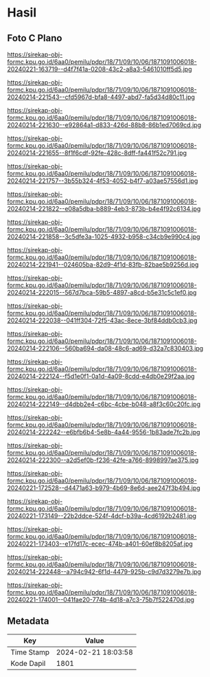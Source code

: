 # Hasil

## Foto C Plano

https://sirekap-obj-formc.kpu.go.id/6aa0/pemilu/pdpr/18/71/09/10/06/1871091006018-20240221-163719--d4f7f41a-0208-43c2-a8a3-5461010ff5d5.jpg

https://sirekap-obj-formc.kpu.go.id/6aa0/pemilu/pdpr/18/71/09/10/06/1871091006018-20240214-221543--cfd5967d-bfa8-4497-abd7-fa5d34d80c11.jpg

https://sirekap-obj-formc.kpu.go.id/6aa0/pemilu/pdpr/18/71/09/10/06/1871091006018-20240214-221630--e92864a1-d833-426d-88b8-86b1ed7069cd.jpg

https://sirekap-obj-formc.kpu.go.id/6aa0/pemilu/pdpr/18/71/09/10/06/1871091006018-20240214-221655--8f1f6cdf-92fe-428c-8dff-fa441f52c791.jpg

https://sirekap-obj-formc.kpu.go.id/6aa0/pemilu/pdpr/18/71/09/10/06/1871091006018-20240214-221757--3b55b324-4f53-4052-b4f7-a03ae57556d1.jpg

https://sirekap-obj-formc.kpu.go.id/6aa0/pemilu/pdpr/18/71/09/10/06/1871091006018-20240214-221822--e08a5dba-b889-4eb3-873b-b4e4f92c6134.jpg

https://sirekap-obj-formc.kpu.go.id/6aa0/pemilu/pdpr/18/71/09/10/06/1871091006018-20240214-221858--3c5dfe3a-1025-4932-b958-c34cb9e990c4.jpg

https://sirekap-obj-formc.kpu.go.id/6aa0/pemilu/pdpr/18/71/09/10/06/1871091006018-20240214-221941--024605ba-82d9-4f1d-83fb-82bae5b9256d.jpg

https://sirekap-obj-formc.kpu.go.id/6aa0/pemilu/pdpr/18/71/09/10/06/1871091006018-20240214-222015--567d7bca-59b5-4897-a8cd-b5e31c5c1ef0.jpg

https://sirekap-obj-formc.kpu.go.id/6aa0/pemilu/pdpr/18/71/09/10/06/1871091006018-20240214-222038--041ff304-72f5-43ac-8ece-3bf84ddb0cb3.jpg

https://sirekap-obj-formc.kpu.go.id/6aa0/pemilu/pdpr/18/71/09/10/06/1871091006018-20240214-222106--560ba694-da08-48c6-ad69-d32a7c830403.jpg

https://sirekap-obj-formc.kpu.go.id/6aa0/pemilu/pdpr/18/71/09/10/06/1871091006018-20240214-222124--f5d1e0f1-0a1d-4a09-8cdd-e4db0e29f2aa.jpg

https://sirekap-obj-formc.kpu.go.id/6aa0/pemilu/pdpr/18/71/09/10/06/1871091006018-20240214-222149--d4dbb2e4-c6bc-4cbe-b048-a8f3c60c20fc.jpg

https://sirekap-obj-formc.kpu.go.id/6aa0/pemilu/pdpr/18/71/09/10/06/1871091006018-20240214-222242--e6bfb6b4-5e8b-4a44-9556-1b83ade7fc2b.jpg

https://sirekap-obj-formc.kpu.go.id/6aa0/pemilu/pdpr/18/71/09/10/06/1871091006018-20240214-222300--a2d5ef0b-f236-42fe-a766-8998997ae375.jpg

https://sirekap-obj-formc.kpu.go.id/6aa0/pemilu/pdpr/18/71/09/10/06/1871091006018-20240221-172528--d4471a63-b979-4b69-8e6d-aee247f3b494.jpg

https://sirekap-obj-formc.kpu.go.id/6aa0/pemilu/pdpr/18/71/09/10/06/1871091006018-20240221-173149--22b2ddce-524f-4dcf-b39a-4cd6192b2481.jpg

https://sirekap-obj-formc.kpu.go.id/6aa0/pemilu/pdpr/18/71/09/10/06/1871091006018-20240221-173403--e17fd17c-ecec-474b-a401-60ef8b8205af.jpg

https://sirekap-obj-formc.kpu.go.id/6aa0/pemilu/pdpr/18/71/09/10/06/1871091006018-20240214-222448--a794c942-6f1d-4479-925b-c9d7d3279e7b.jpg

https://sirekap-obj-formc.kpu.go.id/6aa0/pemilu/pdpr/18/71/09/10/06/1871091006018-20240221-174001--041fae20-774b-4d18-a7c3-75b7f522470d.jpg


## Metadata

| Key        | Value               |
| ---------- | ------------------- |
| Time Stamp | 2024-02-21 18:03:58 |
| Kode Dapil | 1801                |



